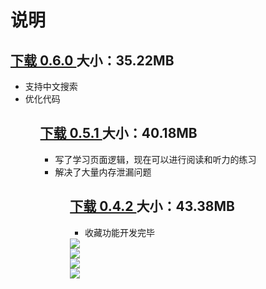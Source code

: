 <h1>说明</h1>

<h2><a href="https://pan.baidu.com/s/17Iihp8TTSrnyRaDgRlu0nQ?pwd=h14k">下载 0.6.0      </a>大小：35.22MB</h2>
<ul>
 <li>支持中文搜索</li>
  <li>优化代码</li>
 <ul>
<h2><a href="https://pan.baidu.com/s/1kIYZ-w95NfKdh_xGSPv0pQ?pwd=lxsv">下载 0.5.1      </a>大小：40.18MB</h2>
<ul>
 <li>写了学习页面逻辑，现在可以进行阅读和听力的练习</li>
 <li>解决了大量内存泄漏问题</li>
 <ul>
  
<h2><a href="https://pan.baidu.com/s/1dsW6zTHZixgYvy3sRxcfZA?pwd=52YH">下载 0.4.2      </a>大小：43.38MB</h2>
 <ul>
 <li>收藏功能开发完毕</li>
 </ul>
  <img src="https://github.com/CinXiao/YoungHoeENDictionary/blob/main/YoungHoeDictionary%200.5.1/m1.png"><br>
<img src="https://github.com/CinXiao/YoungHoeENDictionary/blob/main/YoungHoeDictionary%200.5.1/m2.png"><br>
<img src="https://github.com/CinXiao/YoungHoeENDictionary/blob/main/YoungHoeDictionary%200.5.1/m3.png"><br>
<img src="https://github.com/CinXiao/YoungHoeENDictionary/blob/main/YoungHoeDictionary%200.5.1/m4.png"><br>
  



